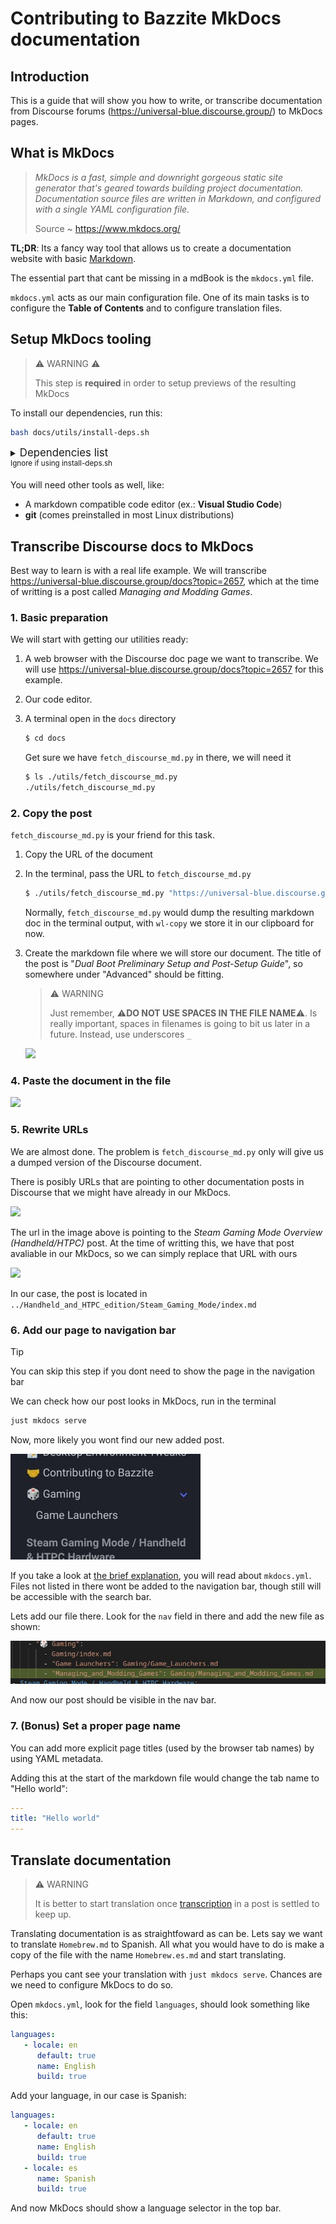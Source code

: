# Contributing to Bazzite MkDocs documentation

## Introduction

This is a guide that will show you how to write, or transcribe documentation from Discourse forums (https://universal-blue.discourse.group/) to MkDocs pages.

## What is MkDocs

> _MkDocs is a fast, simple and downright gorgeous static site generator that's geared towards building project documentation. Documentation source files are written in Markdown, and configured with a single YAML configuration file._
>
> Source ~ https://www.mkdocs.org/

**TL;DR**: Its a fancy way tool that allows us to create a documentation website with basic [Markdown](https://commonmark.org/help/).

The essential part that cant be missing in a mdBook is the `mkdocs.yml` file.

`mkdocs.yml` acts as our main configuration file. One of its main tasks is to configure the **Table of Contents** and to configure translation files.

## Setup MkDocs tooling

> ⚠️ WARNING ⚠️
>
> This step is **required** in order to setup previews of the resulting MkDocs

To install our dependencies, run this:

```sh
bash docs/utils/install-deps.sh
```

<details>
<summary>
<big>Dependencies list</big><br>
<sup>Ignore if using install-deps.sh</sup>
</summary>

- [Poetry](https://python-poetry.org/) (can be installed with Homebrew)
- [Just](https://just.systems/man/en/) (preinstalled in all [Universal Blue](https://universal-blue.org/) images)

</details>

You will need other tools as well, like:

- A markdown compatible code editor (ex.: **Visual Studio Code**)
- **git** (comes preinstalled in most Linux distributions)

## Transcribe Discourse docs to MkDocs

Best way to learn is with a real life example. We will transcribe <https://universal-blue.discourse.group/docs?topic=2657>, which at the time of writting is a post called _Managing and Modding Games_.

### 1. Basic preparation

We will start with getting our utilities ready:

1. A web browser with the Discourse doc page we want to transcribe. We will use <https://universal-blue.discourse.group/docs?topic=2657> for this example.
2. Our code editor.
3. A terminal open in the `docs` directory

   ```sh
   $ cd docs
   ```

   Get sure we have `fetch_discourse_md.py` in there, we will need it

   ```sh
   $ ls ./utils/fetch_discourse_md.py
   ./utils/fetch_discourse_md.py
   ```

### 2. Copy the post

`fetch_discourse_md.py` is your friend for this task.

1. Copy the URL of the document
2. In the terminal, pass the URL to `fetch_discourse_md.py`

   ```sh
   $ ./utils/fetch_discourse_md.py "https://universal-blue.discourse.group/docs?topic=2657" | wl-copy
   ```

   Normally, `fetch_discourse_md.py` would dump the resulting markdown doc in the terminal output, with `wl-copy` we store it in our clipboard for now.

3. Create the markdown file where we will store our document. The title of the post is "_Dual Boot Preliminary Setup and Post-Setup Guide_", so somewhere under "Advanced" should be fitting.

   > ⚠️ WARNING
   >
   > Just remember, ⚠️**DO NOT USE SPACES IN THE FILE NAME**⚠️. Is really important, spaces in filenames is going to bit us later in a future.
   > Instead, use underscores `_`

   ![](./src/img/doc_guide_filename.jpg)

### 4. Paste the document in the file

![](./src/img/doc_guide_paste.jpg)

### 5. Rewrite URLs

We are almost done. The problem is `fetch_discourse_md.py` only will give us a dumped version of the Discourse document.

There is posibly URLs that are pointing to other documentation posts in Discourse that we might have already in our MkDocs.

![](./src/img/doc_guide_discourse_url.jpg)

The url in the image above is pointing to the _Steam Gaming Mode Overview (Handheld/HTPC)_ post.
At the time of writting this, we have that post avaliable in our MkDocs, so we can simply replace that URL with ours

![](./src/img/doc_guide_rewrite_url.jpg)

In our case, the post is located in `../Handheld_and_HTPC_edition/Steam_Gaming_Mode/index.md`

### 6. Add our page to navigation bar

> [!TIP]
> You can skip this step if you dont need to show the page in the navigation bar

We can check how our post looks in MkDocs, run in the terminal

```sh
just mkdocs serve
```

Now, more likely you wont find our new added post.

![](./src/img/doc_guide_where_did_go.jpg)

If you take a look at [the brief explanation](#what-is-mkdocs), you will read about `mkdocs.yml`. Files not listed in there wont be added to the navigation bar, though still will be accessible with the search bar.

Lets add our file there. Look for the `nav` field in there and add the new file as shown:

![](./src/img/doc_guide_add_summary.jpg)

And now our post should be visible in the nav bar.

### 7. (Bonus) Set a proper page name

You can add more explicit page titles (used by the browser tab names) by using YAML metadata.

Adding this at the start of the markdown file would change the tab name to "Hello world":

```yaml
---
title: "Hello world"
---
```

## Translate documentation

> ⚠️ WARNING
>
> It is better to start translation once [transcription](#transcribe-discourse-docs-to-mkdocs) in a post is settled to keep up.

Translating documentation is as straightfoward as can be.
Lets say we want to translate `Homebrew.md` to Spanish. All what you would have to do is make a copy of the file with the name `Homebrew.es.md` and start translating.

Perhaps you cant see your translation with `just mkdocs serve`.
Chances are we need to configure MkDocs to do so.

Open `mkdocs.yml`, look for the field `languages`, should look something like this:

```yaml
languages:
   - locale: en
      default: true
      name: English
      build: true
```

Add your language, in our case is Spanish:

```yaml
languages:
   - locale: en
      default: true
      name: English
      build: true
   - locale: es
      name: Spanish
      build: true
```

And now MkDocs should show a language selector in the top bar.
